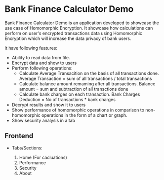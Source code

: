 # Bank Finance Calculator Demo

Bank Finance Calculator Demo is an application developed to showcase the use case of Homomorphic Encryption. It showcase how calculations can perform on user's encrypted transactions data using Homomorphic Encryption which 
will increase the data privacy of bank users.

It have following features:

- Ability to read data from file.
- Encrypt data and show to users
- Perform following operations:
    - Calculate Average Transacition on the basis of all transactions done.
        Average Transaction = sum of all transactions / total transactions
    - Calculate balance amount remaming after all transactions.
        Balance amount = sum and subtraction of all transctions done
    - Calculate bank charges on each transaction. 
        Bank Charges Deduction = No of transactions * bank charges
- Decrypt results and show it to users
- Show performance of homomorphic operations in comparison to non-homomorphic operations in the form of a chart
or graph.
- Show security analysis in a tab

## Frontend

- Tabs/Sections:

    1. Home (For cacluations)
    2. Performance 
    3. Security
    4. About